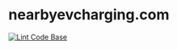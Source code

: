 # nearbyevcharging.com

[![Lint Code Base](https://github.com/nearbyevchargingcom/nearbyevcharging.com/actions/workflows/linter.yml/badge.svg?branch=main)](https://github.com/nearbyevchargingcom/nearbyevcharging.com/actions/workflows/linter.yml)
